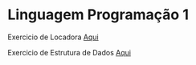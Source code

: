 # Linguagem Programação 1
Exercicio de Locadora [Aqui](https://github.com/VilRL/linguagem_programacao1/tree/main/Locadora)

Exercicio de Estrutura de Dados [Aqui](https://github.com/VilRL/linguagem_programacao1/tree/main/Projeto%20Locadora)
